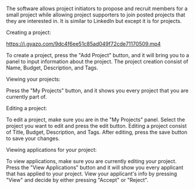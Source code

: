 The software allows project initiators to propose and recruit members for a small project while allowing project supporters to join posted projects that they are interested in.
It is similar to LinkedIn but except it is for projects.

Creating a project:

https://i.gyazo.com/9dc4f6ee51c85ad049f72cde71170509.mp4

To create a project, press the "Add Project" button, and it will bring you to a panel to input information about the project. The project creation consist of Name, Budget, Description, and Tags.

Viewing your projects:

Press the "My Projects" button, and it shows you every project that you are currently part of.

Editing a project:

To edit a project, make sure you are in the "My Projects" panel. Select the project you want to edit and press the edit button. Editing a project consist of Title, Budget, Description, and Tags. After editing, press the save button to save your changes.

Viewing applications for your project:

To view applications, make sure you are currently editing your project. Press the "View Applications" button and it will show you every applicant that has applied to your project. View your applicant's info by pressing "View" and decide by either pressing "Accept" or "Reject".



